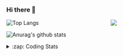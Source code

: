 ### Hi there 👋

<!--
**tao8687/tao8687** is a ✨ _special_ ✨ repository because its `README.md` (this file) appears on your GitHub profile.

Here are some ideas to get you started:

- 🔭 I’m currently working on ...
- 🌱 I’m currently learning ...
- 👯 I’m looking to collaborate on ...
- 🤔 I’m looking for help with ...
- 💬 Ask me about ...
- 📫 How to reach me: ...
- 😄 Pronouns: ...
- ⚡ Fun fact: ...
-->

<img align='right' src="https://media.giphy.com/media/M9gbBd9nbDrOTu1Mqx/giphy.gif" width="230">

![Top Langs](https://github-readme-stats.vercel.app/api/top-langs/?username=tao8687&layout=compact&title_color=23238E&text_color=A67D3D)

![Anurag's github stats](https://github-readme-stats.vercel.app/api?username=tao8687&show_icons=true&&text_color=A67D3D&title_color=23238E&show_icons=false&count_private=true&hide=stars)

<details>
  <summary>:zap: Coding Stats</summary>
  <b>
<!--START_SECTION:waka-->
![Profile Views](http://img.shields.io/badge/Profile%20Views-1-blue)

**🐱 My Github Data** 

> 🏆 64 Contributions in the Year 2021
 > 
> 📦 880.7 kB Used in Github's Storage 
 > 
> 🚫 Not Opted to Hire
 > 
> 📜 41 Public Repositories 
 > 
> 🔑 20 Private Repositories  
 > 
**I'm an Early 🐤** 

```text
🌞 Morning    103 commits    ██████████░░░░░░░░░░░░░░░   39.92% 
🌆 Daytime    73 commits     ███████░░░░░░░░░░░░░░░░░░   28.29% 
🌃 Evening    71 commits     ███████░░░░░░░░░░░░░░░░░░   27.52% 
🌙 Night      11 commits     █░░░░░░░░░░░░░░░░░░░░░░░░   4.26%

```
📅 **I'm Most Productive on Wednesday** 

```text
Monday       37 commits     ███░░░░░░░░░░░░░░░░░░░░░░   14.34% 
Tuesday      28 commits     ██░░░░░░░░░░░░░░░░░░░░░░░   10.85% 
Wednesday    52 commits     █████░░░░░░░░░░░░░░░░░░░░   20.16% 
Thursday     38 commits     ███░░░░░░░░░░░░░░░░░░░░░░   14.73% 
Friday       48 commits     ████░░░░░░░░░░░░░░░░░░░░░   18.6% 
Saturday     29 commits     ██░░░░░░░░░░░░░░░░░░░░░░░   11.24% 
Sunday       26 commits     ██░░░░░░░░░░░░░░░░░░░░░░░   10.08%

```


📊 **This Week I Spent My Time On** 

```text
⌚︎ Time Zone: Asia/Shanghai

💬 Programming Languages: 
C                        2 hrs 42 mins       ███████████░░░░░░░░░░░░░░   44.35% 
Cuda                     1 hr 26 mins        ██████░░░░░░░░░░░░░░░░░░░   23.71% 
C++                      50 mins             ███░░░░░░░░░░░░░░░░░░░░░░   13.73% 
Makefile                 46 mins             ███░░░░░░░░░░░░░░░░░░░░░░   12.67% 
JSON                     17 mins             █░░░░░░░░░░░░░░░░░░░░░░░░   4.84%

🔥 Editors: 
VS Code                  6 hrs 5 mins        █████████████████████████   100.0%

🐱‍💻 Projects: 
CUDAC                    4 hrs 25 mins       ██████████████████░░░░░░░   72.65% 
eclipse-workspace        1 hr 37 mins        ██████░░░░░░░░░░░░░░░░░░░   26.65% 
faster-rcnn-pytorch      2 mins              ░░░░░░░░░░░░░░░░░░░░░░░░░   0.7%

💻 Operating System: 
Linux                    6 hrs 5 mins        █████████████████████████   100.0%

```

**I Mostly Code in C++** 

```text
C++                      9 repos             █████████░░░░░░░░░░░░░░░░   37.5% 
C                        6 repos             ██████░░░░░░░░░░░░░░░░░░░   25.0% 
Python                   4 repos             ████░░░░░░░░░░░░░░░░░░░░░   16.67% 
Shell                    2 repos             ██░░░░░░░░░░░░░░░░░░░░░░░   8.33% 
Makefile                 1 repo              █░░░░░░░░░░░░░░░░░░░░░░░░   4.17%

```


**Timeline**

![Chart not found](https://raw.githubusercontent.com/tao8687/tao8687/master/charts/bar_graph.png) 


<!--END_SECTION:waka-->
</details>
